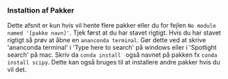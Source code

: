 ### Instaltion af Pakker

Dette afsnit er kun hvis vil hente flere pakker eller du for fejlen
` No module named '[pakke navn]' `. Tjek først at du har stavet rigtigt. Hvis du har stavet rigtigt så prøv at åbne en `ananconda terminal`. Gør dette ved at skrive 'ananconda terminal' i 'Type here to search' på windows eller i 'Spotlight search' på mac. Skriv da `conda install ` også navnet på pakken fx `conda install scipy`. Dette kan også bruges til at installere andre pakker hvis du vil det. 